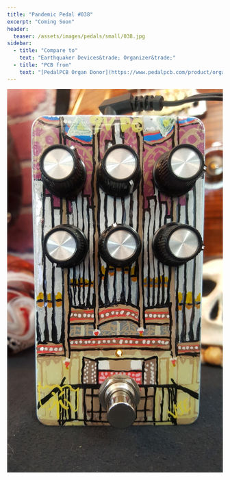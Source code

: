 ```yaml
---
title: "Pandemic Pedal #038"
excerpt: "Coming Soon"
header:
  teaser: /assets/images/pedals/small/038.jpg
sidebar:
  - title: "Compare to"
    text: "Earthquaker Devices&trade; Organizer&trade;"
  - title: "PCB from"
    text: "[PedalPCB Organ Donor](https://www.pedalpcb.com/product/organdonor/)"
---
```


![header](/assets/images/pedals/038.jpg)
